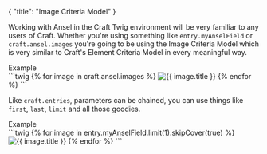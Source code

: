 {
    "title": "Image Criteria Model"
}

Working with Ansel in the Craft Twig environment will be very familiar to any users of Craft. Whether you're using something like `entry.myAnselField` or `craft.ansel.images` you're going to be using the Image Criteria Model which is very similar to Craft's Element Criteria Model in every meaningful way.

<div class="CodeBlockTitle">Example</div>
```twig
{% for image in craft.ansel.images %}
    <img src="{{ image.asset.url }}" alt="{{ image.title }}">
{% endfor %}
```

Like `craft.entries`, parameters can be chained, you can use things like `first`, `last`, `limit` and all those goodies.

<div class="CodeBlockTitle">Example</div>
```twig
{% for image in entry.myAnselField.limit(1).skipCover(true) %}
    <img src="{{ image.asset.url }}" alt="{{ image.title }}">
{% endfor %}
```
